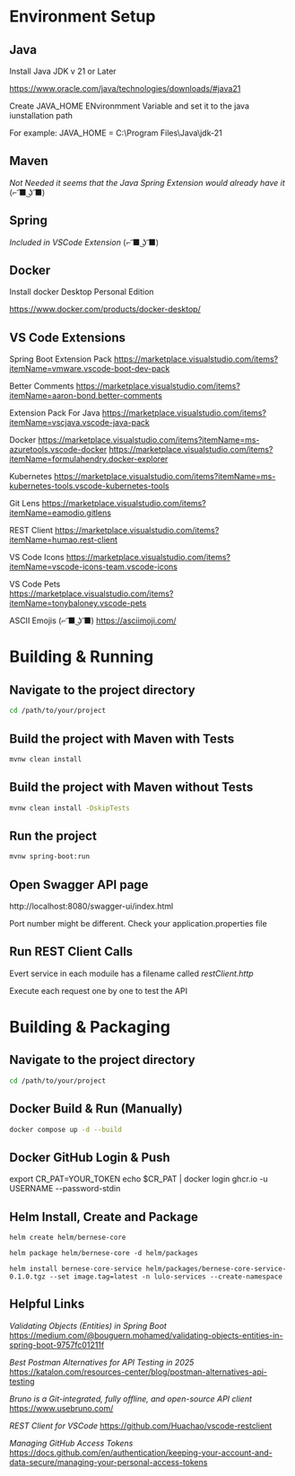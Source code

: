 
# Environment Setup

## Java

Install Java JDK v 21 or Later

https://www.oracle.com/java/technologies/downloads/#java21

Create JAVA_HOME ENvironmment Variable and set it to the java iunstallation path

For example: JAVA_HOME = C:\Program Files\Java\jdk-21


## Maven

*Not Needed it seems that the Java Spring Extension would already have it* (⌐ ͡■ ͜ʖ ͡■)

## Spring

*Included in VSCode Extension* (⌐ ͡■ ͜ʖ ͡■)

## Docker

Install docker Desktop Personal Edition

https://www.docker.com/products/docker-desktop/

## VS Code Extensions

Spring Boot Extension Pack
https://marketplace.visualstudio.com/items?itemName=vmware.vscode-boot-dev-pack

Better Comments
https://marketplace.visualstudio.com/items?itemName=aaron-bond.better-comments

Extension Pack For Java
https://marketplace.visualstudio.com/items?itemName=vscjava.vscode-java-pack

Docker
https://marketplace.visualstudio.com/items?itemName=ms-azuretools.vscode-docker
https://marketplace.visualstudio.com/items?itemName=formulahendry.docker-explorer

Kubernetes
https://marketplace.visualstudio.com/items?itemName=ms-kubernetes-tools.vscode-kubernetes-tools

Git Lens
https://marketplace.visualstudio.com/items?itemName=eamodio.gitlens

REST Client
https://marketplace.visualstudio.com/items?itemName=humao.rest-client

VS Code Icons
https://marketplace.visualstudio.com/items?itemName=vscode-icons-team.vscode-icons

VS Code Pets  
https://marketplace.visualstudio.com/items?itemName=tonybaloney.vscode-pets

ASCII Emojis   (⌐ ͡■ ͜ʖ ͡■)
https://asciimoji.com/

# Building & Running

## Navigate to the project directory
```bash
cd /path/to/your/project
```

## Build the project with Maven with Tests
```bash
mvnw clean install
```

## Build the project with Maven without Tests
```bash
mvnw clean install -DskipTests
```

## Run the project
```bash
mvnw spring-boot:run
```

## Open Swagger API page

http://localhost:8080/swagger-ui/index.html

Port number might be different.  Check your application.properties file


## Run REST Client Calls

Evert service in each moduile has a filename called *restClient.http*

Execute each request one by one to test the API


# Building & Packaging

## Navigate to the project directory
```bash
cd /path/to/your/project
```

## Docker Build & Run (Manually)

```bash
docker compose up -d --build
```

## Docker GitHub Login & Push

<!-- ???? -->
export CR_PAT=YOUR_TOKEN
echo $CR_PAT | docker login ghcr.io -u USERNAME --password-stdin

## Helm Install, Create and Package
```
helm create helm/bernese-core  
```

```
helm package helm/bernese-core -d helm/packages
```

```
helm install bernese-core-service helm/packages/bernese-core-service-0.1.0.tgz --set image.tag=latest -n lulo-services --create-namespace
```


## Helpful Links

*Validating Objects (Entities) in Spring Boot*
https://medium.com/@bouguern.mohamed/validating-objects-entities-in-spring-boot-9757fc01211f

*Best Postman Alternatives for API Testing in 2025*
https://katalon.com/resources-center/blog/postman-alternatives-api-testing

*Bruno is a Git-integrated, fully offline, and open-source API client*
https://www.usebruno.com/

*REST Client for VSCode*
https://github.com/Huachao/vscode-restclient

*Managing GitHub Access Tokens*
https://docs.github.com/en/authentication/keeping-your-account-and-data-secure/managing-your-personal-access-tokens